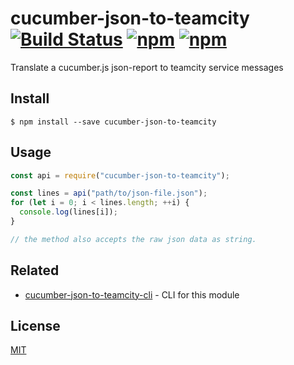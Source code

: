 # cucumber-json-to-teamcity [![Build Status](https://travis-ci.org/oledid-js/cucumber-json-to-teamcity.svg?branch=master)](https://travis-ci.org/oledid-js/cucumber-json-to-teamcity) [![npm](https://img.shields.io/npm/dt/cucumber-json-to-teamcity.svg)](https://www.npmjs.com/package/cucumber-json-to-teamcity) [![npm](https://img.shields.io/npm/v/cucumber-json-to-teamvity.svg)](https://www.npmjs.com/package/cucumber-json-to-teamcity)

Translate a cucumber.js json-report to teamcity service messages

## Install

```
$ npm install --save cucumber-json-to-teamcity
```


## Usage

```js
const api = require("cucumber-json-to-teamcity");

const lines = api("path/to/json-file.json");
for (let i = 0; i < lines.length; ++i) {
  console.log(lines[i]);
}

// the method also accepts the raw json data as string.
```


## Related

- [cucumber-json-to-teamcity-cli](https://github.com/oledid-js/cucumber-json-to-teamcity-cli) - CLI for this module


## License

[MIT](LICENSE)
